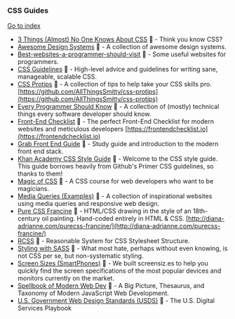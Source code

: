 ### CSS Guides
[Go to index](https://github.com/cdleon/awesome-front-end#index)
* [3 Things (Almost) No One Knows About CSS](https://www.sitepoint.com/3-things-almost-one-knows-css/) :gift_heart: - Think you know CSS?
* [Awesome Design Systems](https://github.com/alexpate/awesome-design-systems) :gift_heart: - A collection of awesome design systems.
* [Best-websites-a-programmer-should-visit](https://github.com/sdmg15/Best-websites-a-programmer-should-visit) :gift_heart: - Some useful websites for programmers.
* [CSS Guidelines](https://www.sitepoint.com/3-things-almost-one-knows-css/) :gift_heart: - High-level advice and guidelines for writing sane, manageable, scalable CSS.
* [CSS Protips](https://github.com/AllThingsSmitty/css-protips) :gift_heart: - A collection of tips to help take your CSS skills pro. [https://github.com/AllThingsSmitty/css-protips](https://github.com/AllThingsSmitty/css-protips)
* [Every Programmer Should Know](https://github.com/mr-mig/every-programmer-should-know) :gift_heart: - A collection of (mostly) technical things every software developer should know.
* [Front-End Checklist](https://github.com/thedaviddias/Front-End-Checklist) :gift_heart: - The perfect Front-End Checklist for modern websites and meticulous developers [https://frontendchecklist.io](https://frontendchecklist.io)
* [Grab Front End Guide](https://github.com/grab/front-end-guide) :gift_heart: - Study guide and introduction to the modern front end stack.
* [Khan Academy CSS Style Guide](https://github.com/Khan/style-guides/blob/master/style/css.md) :gift_heart: - Welcome to the CSS style guide. This guide borrows heavily from Github's Primer CSS guidelines, so thanks to them!
* [Magic of CSS](https://github.com/adamschwartz/magic-of-css) :gift_heart: - A CSS course for web developers who want to be magicians.
* [Media Queries (Examples)](http://mediaqueri.es/) :gift_heart: - A collection of inspirational websites using media queries and responsive web design.
* [Pure CSS Francine](https://github.com/cyanharlow/purecss-francine) :gift_heart: - HTML/CSS drawing in the style of an 18th-century oil painting. Hand-coded entirely in HTML & CSS. [http://diana-adrianne.com/purecss-francine/](http://diana-adrianne.com/purecss-francine/)
* [RCSS](https://github.com/rstacruz/rscss) :gift_heart: - Reasonable System for CSS Stylesheet Structure.
* [Styling with SASS](http://juliocesar.github.io/styling-with-sass/) :gift_heart: - What most hate, perhaps without even knowing, is not CSS per se, but non-systematic styling.
* [Screen Sizes (SmartPhones)](http://screensiz.es/phone) :gift_heart: - We built screensiz.es to help you quickly find the screen specifications of the most popular devices and monitors currently on the market.
* [Spellbook of Modern Web Dev](https://github.com/dexteryy/spellbook-of-modern-webdev) :gift_heart: -  A Big Picture, Thesaurus, and Taxonomy of Modern JavaScript Web Development.
* [U.S. Government Web Design Standards (USDS)](https://github.com/usds/playbook) :gift_heart: - The U.S. Digital Services Playbook
